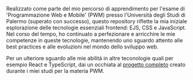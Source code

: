 Realizzato come parte del mio percorso di apprendimento per l'esame di 'Programmazione Web e Mobile' (PWM) presso l'Università degli Studi di Palermo (superato con successo), questo repository riflette la mia iniziale esplorazione delle tecnologie essenziali frontend: EJS, CSS e JavaScript.
Nel corso del tempo, ho continuato a perfezionare e arricchire le mie competenze in queste tecnologie, mantenendo uno sguardo attento alle best practices e alle evoluzioni nel mondo dello sviluppo web.

Per un ulteriore sguardo alle mie abilitá in altre teconologie quali per esempio React e TypeScript, dai un occhiata al [progetto completo](https://github.com/XenSide/React_EJS_Express_Typescript-exam) creato durante i miei studi per la materia PWM.
